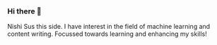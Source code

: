 ### Hi there 👋

Nishi Sus this side. 
I have interest in the field of machine learning and content writing. Focussed towards learning and enhancing my skills!
<!--
**nishisus/nishisus** is a ✨ _special_ ✨ repository because its `README.md` (this file) appears on your GitHub profile.

Here are some ideas to get you started:

- 🔭 I’m currently working on machine learning field
- 🌱 I’m currently learning Machine learning and data science 
- 👯 I’m looking to collaborate on Python related or machine learning related project. 
- 🤔 I’m looking for help with ...
- 💬 Ask me about Python
- 📫 How to reach me: Mail id:- susnishi@gmail.com , Linkedin profile link:-https://www.linkedin.com/in/nishi-sus/
- 😄 Pronouns: Nothing as such!
- ⚡ Fun fact: I can do multiple things simultaneously!
-->
